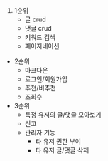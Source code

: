 1. 1순위
    - 글 crud
    - 댓글 crud
    - 키워드 검색
    - 페이지네이션
- 2순위
    - 마크다운
    - 로그인/회원가입
    - 추천/비추천
    - 조회수
- 3순위
    - 특정 유저의 글/댓글 모아보기
    - 신고
    - 관리자 기능
        - 타 유저 권한 부여
        - 타 유저 글/댓글 삭제